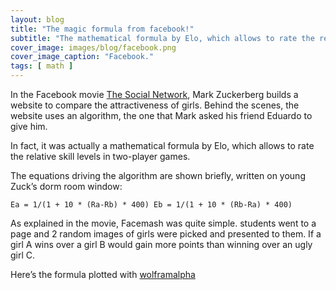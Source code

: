 ```yaml
---
layout: blog
title: "The magic formula from facebook!"
subtitle: "The mathematical formula by Elo, which allows to rate the relative skill levels in two-player games."
cover_image: images/blog/facebook.png
cover_image_caption: "Facebook."
tags: [ math ]
---
```


In the Facebook movie [The Social Network](http://www.imdb.com/title/tt1285016/), Mark Zuckerberg
builds a website to compare the attractiveness of girls. Behind the scenes, the website uses an
algorithm, the one that Mark asked his friend Eduardo to give him.

In fact, it was actually a mathematical formula by Elo, which allows to rate the relative skill
levels in two-player games.

The equations driving the algorithm are shown briefly, written on young Zuck’s dorm room window:

`Ea = 1/(1 + 10 * (Ra-Rb) * 400) Eb = 1/(1 + 10 * (Rb-Ra) * 400)`

As explained in the movie, Facemash was quite simple. students went to a page and 2 random images of
girls were picked and presented to them. If a girl A wins over a girl B would gain more points than
winning over an ugly girl C.

Here’s the formula plotted
with [wolframalpha](http://www.wolframalpha.com/input/?i=+1%2F%281%2B10%5E%28%28x-y%29%2F400%29%29+)
